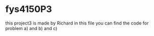 # fys4150P3
this project3 is made by Richard
in this file you can find the code for problem a) and b) and c) 
